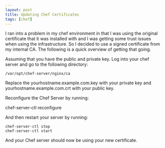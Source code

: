 ```yaml
---
layout: post
title: Updating Chef Certificates
tags: [chef]
---
```

I ran into a problem in my chef environment in that I was using the original certificate that it was installed with and
I was getting some trust issues when using the infrastructure.  So I decided to use a signed certificate from my internal
CA.  The following is a quick overview of getting that going.

Assuming that you have the public and private key.  Log into your chef server and go to the following directory:

    /var/opt/chef-server/nginx/ca

Replace the yourhostname.example.com.key with your private key and yourhostname.example.com.crt with your public key.

Reconfigure the Chef Server by running:

<kdb>chef-server-ctl reconfigure</kdb>

And then restart your server by running:

    chef-server-ctl stop
    chef-server-ctl start

And your Chef server should now be using your new certificate.